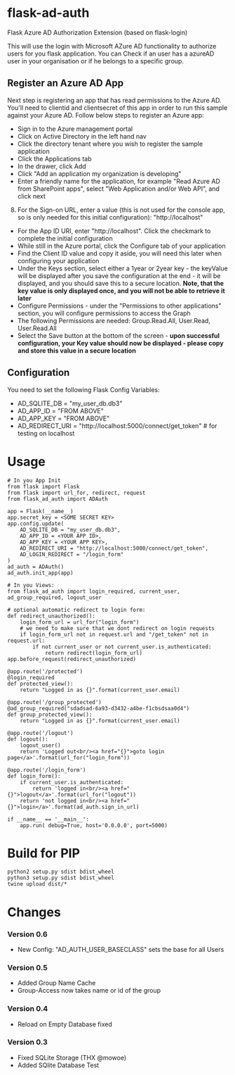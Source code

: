 # flask-ad-auth
Flask Azure AD Authorization Extension (based on flask-login)

This will use the login with Microsoft AZure AD functionality to authorize
users for you flask application. You can Check if an user has a azureAD
user in your organisation or if he belongs to a specific group.

## Register an Azure AD App ##
Next step is registering an app that has read permissions to the Azure AD. You'll need to clientid and clientsecret of this app in order to run this sample against your Azure AD. Follow below steps to register an Azure app:
- Sign in to the Azure management portal
- Click on Active Directory in the left hand nav
- Click the directory tenant where you wish to register the sample application
- Click the Applications tab
- In the drawer, click Add
- Click "Add an application my organization is developing"
- Enter a friendly name for the application, for example "Read Azure AD from SharePoint apps", select "Web Application and/or Web API", and click next
8. For the Sign-on URL, enter a value (this is not used for the console app, so is only needed for this initial configuration): "http://localhost"
- For the App ID URI, enter "http://localhost". Click the checkmark to complete the initial configuration
- While still in the Azure portal, click the Configure tab of your application
- Find the Client ID value and copy it aside, you will need this later when configuring your application
- Under the Keys section, select either a 1year or 2year key - the keyValue will be displayed after you save the configuration at the end - it will be displayed, and you should save this to a secure location. **Note, that the key value is only displayed once, and you will not be able to retrieve it later**
- Configure Permissions - under the "Permissions to other applications" section, you will configure permissions to access the Graph
- The following Permissions are needed: Group.Read.All, User.Read, User.Read.All
- Select the Save button at the bottom of the screen - **upon successful configuration, your Key value should now be displayed - please copy and store this value in a secure location**

## Configuration
You need to set the following Flask Config Variables:
- AD_SQLITE_DB = "my_user_db.db3" 
- AD_APP_ID = "FROM ABOVE"
- AD_APP_KEY = "FROM ABOVE"
- AD_REDIRECT_URI = "http://localhost:5000/connect/get_token" # for testing on localhost

# Usage
```
# In you App Init
from flask import Flask
from flask import url_for, redirect, request
from flask_ad_auth import ADAuth

app = Flask(__name__)
app.secret_key = <SOME SECRET KEY>
app.config.update(
    AD_SQLITE_DB = "my_user_db.db3",
    AD_APP_ID = <YOUR APP ID>,
    AD_APP_KEY = <YOUR APP KEY>,
    AD_REDIRECT_URI = "http://localhost:5000/connect/get_token",
    AD_LOGIN_REDIRECT = "/login_form"
)
ad_auth = ADAuth()
ad_auth.init_app(app)

# In you Views:
from flask_ad_auth import login_required, current_user, ad_group_required, logout_user

# optional automatic redirect to login form:
def redirect_unauthorized():
    login_form_url = url_for("login_form")
    # we need to make sure that we dont redirect on login requests
    if login_form_url not in request.url and "/get_token" not in request.url:
        if not current_user or not current_user.is_authenticated:
            return redirect(login_form_url)
app.before_request(redirect_unauthorized)

@app.route('/protected')
@login_required
def protected_view():
    return "Logged in as {}".format(current_user.email)

@app.route('/group_protected')
@ad_group_required("sdadsad-6a93-d3432-a4be-f1cbsdsaa0d4")
def group_protected_view():
    return "Logged in as {}".format(current_user.email)

@app.route('/logout')
def logout():
    logout_user()
    return 'Logged out<br/><a href="{}">goto login page</a>'.format(url_for("login_form"))

@app.route('/login_form')
def login_form():
    if current_user.is_authenticated:
        return 'logged in<br/><a href="{}">logout</a>'.format(url_for("logout"))
    return 'not logged in<br/><a href="{}">login</a>'.format(ad_auth.sign_in_url)

if __name__ == '__main__':
	app.run( debug=True, host='0.0.0.0', port=5000)
```

# Build for PIP

```
python2 setup.py sdist bdist_wheel
python3 setup.py sdist bdist_wheel
twine upload dist/*
```

# Changes

### Version 0.6 ###

* New Config: "AD_AUTH_USER_BASECLASS" sets the base for all Users

### Version 0.5 ###

* Added Group Name Cache
* Group-Access now takes name or id of the group

### Version 0.4 ###

* Reload on Empty Database fixed

### Version 0.3 ###

* Fixed SQLite Storage (THX @mowoe)
* Added SQlite Database Test
